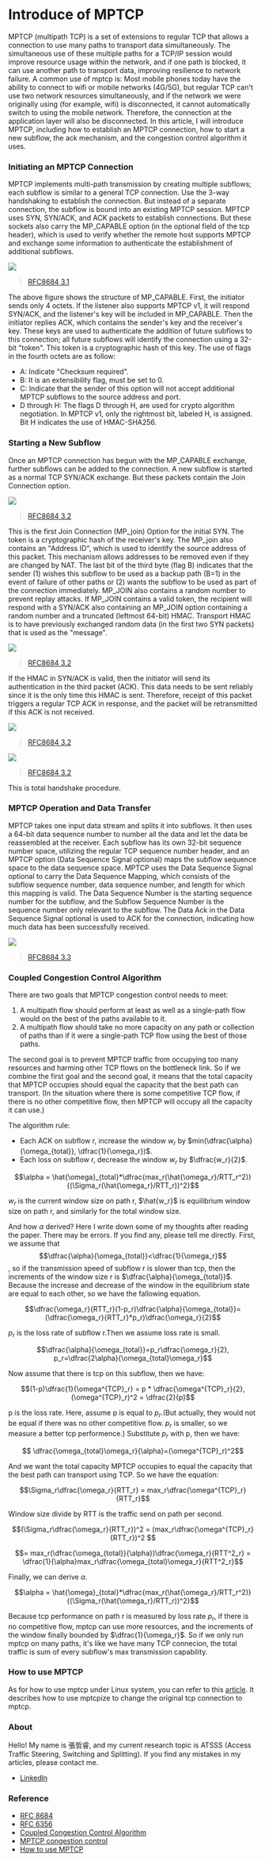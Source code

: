 # Introduce of MPTCP
MPTCP (multipath TCP) is a set of extensions to regular TCP that allows a connection to use many paths to transport data simultaneously. The simultaneous use of these multiple paths for a TCP/IP session would improve resource usage within the network, and if one path is blocked, it can use another path to transport data, improving resilience to network failure. A common use of mptcp is: Most mobile phones today have the ability to connect to wifi or mobile networks (4G/5G), but regular TCP can't use two network resources simultaneously, and if the network we were originally using (for example, wifi) is disconnected, it cannot automatically switch to using the mobile network. Therefore, the connection at the application layer will also be disconnected.
In this article, I will introduce MPTCP, including how to establish an MPTCP connection, how to start a new subflow, the ack mechanism, and the congestion control algorithm it uses. 

### Initiating an MPTCP Connection
MPTCP implements multi-path transmission by creating multiple subflows; each subflow is similar to a general TCP connection. Use the 3-way handshaking to establish the connection. But instead of a separate connection, the subflow is bound into an existing MPTCP session. MPTCP uses SYN, SYN/ACK, and ACK packets to establish connections. But these sockets also carry the MP_CAPABLE option (in the optional field of the tcp header), which is used to verify whether the remote host supports MPTCP and exchange some information to authenticate the establishment of additional subflows.

![](./figure1.png)
>[RFC8684 3.1](https://www.rfc-editor.org/rfc/pdfrfc/rfc6824.txt.pdf)

The above figure shows the structure of MP_CAPABLE. First, the initiator sends only 4 octets. If the listener also supports MPTCP v1, it will respond SYN/ACK, and the listener's key will be included in MP_CAPABLE. Then the initiator replies ACK, which contains the sender's key and the receiver's key. These keys are used to authenticate the addition of future subflows to this connection; all future subflows will identify the connection using a 32-bit "token". This token is a cryptographic hash of this key.
The use of flags in the fourth octets are as follow:

* A: Indicate "Checksum required".
* B: It is an extensibility flag, must be set to 0.
* C: Indicate that the sender of this option will not accept additional MPTCP subflows to the source address and port.
* D through H: The flags D through H, are used for crypto algorithm negotiation. In MPTCP v1, only the rightmost bit, labeled H, is assigned. Bit H indicates the use of HMAC-SHA256.

### Starting a New Subflow
Once an MPTCP connection has begun with the MP_CAPABLE exchange, further subflows can be added to the connection. A new subflow is started as a normal TCP SYN/ACK exchange. But these packets contain the Join Connection option. 

![](./figure2.png)
>[RFC8684 3.2](https://www.rfc-editor.org/rfc/pdfrfc/rfc6824.txt.pdf)

This is the first Join Connection (MP_join) Option for the initial SYN. The token is a cryptographic hash of the receiver's key. The MP_join also contains an "Address ID", which is used to identify the source address of this packet. This mechanism allows addresses to be removed even if they are changed by NAT.
The last bit of the third byte (flag B) indicates that the sender (1) wishes this subflow to be used as a backup path (B=1) in the event of failure of other paths or (2) wants the subflow to be used as part of the connection immediately. MP_JOIN also contains a random number to prevent replay attacks.
If MP_JOIN contains a valid token, the recipient will respond with a SYN/ACK also containing an MP_JOIN option containing a random number and a truncated (leftmost 64-bit) HMAC. Transport HMAC is to have previously exchanged random data (in the first two SYN packets) that is used as the "message".

![](./figure3.png)
>[RFC8684 3.2](https://www.rfc-editor.org/rfc/pdfrfc/rfc6824.txt.pdf)

If the HMAC in SYN/ACK is valid, then the initiator will send its authentication in the third packet (ACK). This data needs to be sent reliably since it is the only time this HMAC is sent. Therefore, receipt of this packet triggers a regular TCP ACK in response, and the packet will be retransmitted if this ACK is not received.

![](./figure6.png)
>[RFC8684 3.2](https://www.rfc-editor.org/rfc/pdfrfc/rfc6824.txt.pdf)

![](./figure4.png)
>[RFC8684 3.2](https://www.rfc-editor.org/rfc/pdfrfc/rfc6824.txt.pdf)

This is total handshake procedure.




### MPTCP Operation and Data Transfer 

MPTCP takes one input data stream and splits it into subflows. It then uses a 64-bit data sequence number to number all the data and let the data be reassembled at the receiver. Each subflow has its own 32-bit sequence number space, utilizing the regular TCP sequence number header, and an MPTCP option (Data Sequence Signal optional) maps the subflow sequence space to the data sequence space.
MPTCP uses the Data Sequence Signal optional to carry the Data Sequence Mapping, which consists of the subflow sequence number, data sequence number, and length for which this mapping is valid. The Data Sequence Number is the starting sequence number for the subflow, and the Subflow Sequence Number is the sequence number only relevant to the subflow. The Data Ack in the Data Sequence Signal optional is used to ACK for the connection, indicating how much data has been successfully received.

![](./figure5.png)
>[RFC8684 3.3](https://www.rfc-editor.org/rfc/pdfrfc/rfc6824.txt.pdf)

### Coupled Congestion Control Algorithm
There are two goals that MPTCP congestion control needs to meet:
1.   A multipath flow should perform at least as well as a single-path flow would on the best of the paths available to it.
2.   A multipath flow should take no more capacity on any path or collection of paths than if it were a single-path TCP flow using the best of those paths.

The second goal is to prevent MPTCP traffic from occupying too many resources and harming other TCP flows on the bottleneck link. So if we combine the first goal and the second goal, it means that the total capacity that MPTCP occupies should equal the capacity that the best path can transport. (In the situation where there is some competitive TCP flow, if there is no other competitive flow, then MPTCP will occupy all the capacity it can use.)

The algorithm rule:
* Each ACK on subflow r, increase the window $w_r$ by $min(\dfrac{\alpha}{\omega_{total}}, \dfrac{1}{\omega_r})$.
* Each loss on subflow r, decrease the window $w_r$ by $\dfrac{w_r}{2}$.

$$\alpha = \hat{\omega}_{total}*\dfrac{max_r(\hat{\omega_r}/RTT_r^2)}{(\Sigma_r(\hat{\omega_r}/RTT_r))^2}$$

$w_r$ is the current window size on path r, $\hat{w_r}$ is equilibrium window size on path r, and similarly for the total window size.

And how $\alpha$ derived? Here I write down some of my thoughts after reading the paper. There may be errors. If you find any, please tell me directly.
First, we assume that $$\dfrac{\alpha}{\omega_{total}}<\dfrac{1}{\omega_r}$$, so if the transmission speed of subflow r is slower than tcp, then the increments of the window size r is $\dfrac{\alpha}{\omega_{total}}$. Because the increase and decrease of the window in the equilibrium state are equal to each other, so we have the fallowing equation.

$$\dfrac{\omega_r}{RTT_r}(1-p_r)\dfrac{\alpha}{\omega_{total}}=(\dfrac{\omega_r}{RTT_r}*p_r)\dfrac{\omega_r}{2}$$

$p_r$ is the loss rate of subflow r.Then we assume loss rate is small.

$$\dfrac{\alpha}{\omega_{total}}=p_r\dfrac{\omega_r}{2}, p_r=\dfrac{2\alpha}{\omega_{total}\omega_r}$$

Now assume that there is tcp on this subflow, then we have:

$$(1-p)\dfrac{1}{\omega^{TCP}_r} = p * \dfrac{\omega^{TCP}_r}{2}, (\omega^{TCP}_r)^2 = \dfrac{2}{p}$$ 

p is the loss rate. Here, assume p is equal to $p_r$.(But actually, they would not be equal if there was no other competitive flow. $p_r$ is smaller, so we measure a better tcp performence.) Substitute $p_r$ with p, then we have:

$$ \dfrac{\omega_{total}\omega_r}{\alpha}=(\omega^{TCP}_r)^2$$

And we want the total capacity MPTCP occupies to equal the capacity that the best path can transport using TCP. So we have the equation:

$$\Sigma_r\dfrac{\omega_r}{RTT_r} = max_r\dfrac{\omega^{TCP}_r}{RTT_r}$$

Window size divide by RTT is the traffic send on path per second.

$$(\Sigma_r\dfrac{\omega_r}{RTT_r})^2 = (max_r\dfrac{\omega^{TCP}_r}{RTT_r})^2 $$

$$= max_r(\dfrac{\omega_{total}}{\alpha})\dfrac{\omega_r}{RTT^2_r} = \dfrac{1}{\alpha}max_r\dfrac{\omega_{total}\omega_r}{RTT^2_r}$$

Finally, we can derive $\alpha$. 

$$\alpha = \hat{\omega}_{total}*\dfrac{max_r(\hat{\omega_r}/RTT_r^2)}{(\Sigma_r(\hat{\omega_r}/RTT_r))^2}$$

Because tcp performance on path r is measured by loss rate $p_r$, if there is no competitive flow, mptcp can use more resources, and the increments of the window finally bounded by $\dfrac{1}{\omega_r}$. So if we only run mptcp on many paths, it's like we have many TCP connecion, the total traffic is sum of every subflow's max transmission capability.

### How to use MPTCP
As for how to use mptcp under Linux system, you can refer to this [article](https://hpnpl.net/posts/mptcp-ubuntu/). It describes how to use mptcpize to change the original tcp connection to mptcp.

### About
Hello! My name is 張哲睿, and my current research topic is ATSSS (Access Traffic Steering, Switching and Splitting).  If you find any mistakes in my articles, please contact me.

* [Linkedln](https://www.linkedin.com/in/%E5%93%B2%E7%9D%BF-%E5%BC%B5-77096621a/)

### Reference
* [RFC 8684](https://www.rfc-editor.org/rfc/pdfrfc/rfc6824.txt.pdf)
* [RFC 6356](https://www.rfc-editor.org/rfc/pdfrfc/rfc6356.txt.pdf)
* [Coupled Congestion Control Algorithm](https://www.usenix.org/legacy/events/nsdi11/tech/full_papers/Wischik.pdf)
* [MPTCP congestion control](https://zhuanlan.zhihu.com/p/421877742)
* [How to use MPTCP](https://hpnpl.net/posts/mptcp-ubuntu/)